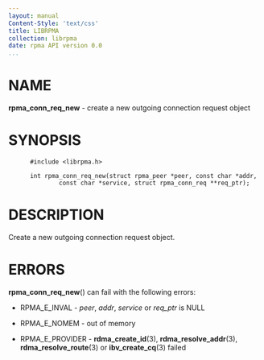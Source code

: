 ```yaml
---
layout: manual
Content-Style: 'text/css'
title: LIBRPMA
collection: librpma
date: rpma API version 0.0
...
```


[comment]: <> (SPDX-License-Identifier: BSD-3-Clause)
[comment]: <> (Copyright 2020, Intel Corporation)

NAME
====

**rpma\_conn\_req\_new** - create a new outgoing connection request
object

SYNOPSIS
========

          #include <librpma.h>

          int rpma_conn_req_new(struct rpma_peer *peer, const char *addr,
                  const char *service, struct rpma_conn_req **req_ptr);

DESCRIPTION
===========

Create a new outgoing connection request object.

ERRORS
======

**rpma\_conn\_req\_new**() can fail with the following errors:

-   RPMA\_E\_INVAL - *peer*, *addr*, *service* or *req\_ptr* is NULL

-   RPMA\_E\_NOMEM - out of memory

-   RPMA\_E\_PROVIDER - **rdma\_create\_id**(3),
    **rdma\_resolve\_addr**(3), **rdma\_resolve\_route**(3) or
    **ibv\_create\_cq**(3) failed
